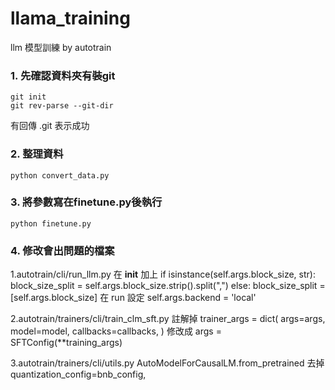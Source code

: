 # llama_training
llm 模型訓練 by autotrain
### 1. 先確認資料夾有裝git ###
```
git init
git rev-parse --git-dir
```
有回傳 .git 表示成功
### 2. 整理資料 ###
```
python convert_data.py
```

### 3. 將參數寫在finetune.py後執行 ###
```
python finetune.py

```


### 4. 修改會出問題的檔案
1.autotrain/cli/run_llm.py
在 __init__ 加上
if isinstance(self.args.block_size, str):
            block_size_split = self.args.block_size.strip().split(",")
        else:
            block_size_split = [self.args.block_size]
在 run 設定
self.args.backend = 'local' 

2.autotrain/trainers/cli/train_clm_sft.py
註解掉
    trainer_args = dict(
       args=args,
       model=model,
        callbacks=callbacks,
    )
修改成 args = SFTConfig(**training_args)

3.autotrain/trainers/cli/utils.py
   AutoModelForCausalLM.from_pretrained 去掉 quantization_config=bnb_config,
